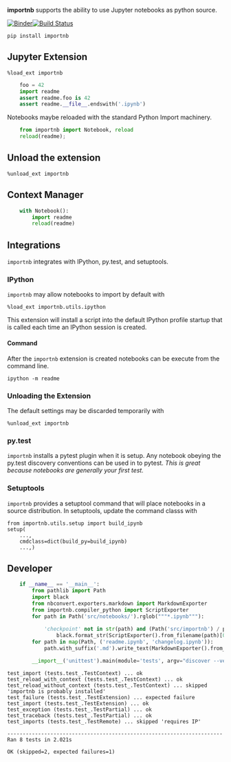 
__importnb__ supports the ability to use Jupyter notebooks as python source.

[![Binder](https://mybinder.org/badge.svg)](https://mybinder.org/v2/gh/deathbeds/importnb/master?urlpath=lab/tree/readme.ipynb)[![Build Status](https://travis-ci.org/deathbeds/importnb.svg?branch=master)](https://travis-ci.org/deathbeds/importnb)

    pip install importnb

## Jupyter Extension

    %load_ext importnb    


```python
    foo = 42
    import readme
    assert readme.foo is 42
    assert readme.__file__.endswith('.ipynb')
```

Notebooks maybe reloaded with the standard Python Import machinery.


```python
    from importnb import Notebook, reload
    reload(readme);
```

## Unload the extension

    %unload_ext importnb

## Context Manager


```python
    with Notebook(): 
        import readme
        reload(readme)
```

## Integrations

`importnb` integrates with IPython, py.test, and setuptools.


### IPython

`importnb` may allow notebooks to import by default with 

    %load_ext importnb.utils.ipython
    
This extension will install a script into the default IPython profile startup that is called each time an IPython session is created.  

#### Command

After the `importnb` extension is created notebooks can be execute from the command line.

    ipython -m readme

### Unloading the Extension

The default settings may be discarded temporarily with

    %unload_ext importnb
    

### py.test

`importnb` installs a pytest plugin when it is setup.  Any notebook obeying the py.test discovery conventions can be used in to pytest.  _This is great because notebooks are generally your first test._

### Setuptools

`importnb` provides a setuptool command that will place notebooks in a source distribution.  In setuptools, update the command classs with

    from importnb.utils.setup import build_ipynb
    setup(
        ...,
        cmdclass=dict(build_py=build_ipynb)
        ...,)

## Developer


```python
    if __name__ == '__main__':
        from pathlib import Path
        import black
        from nbconvert.exporters.markdown import MarkdownExporter
        from importnb.compiler_python import ScriptExporter
        for path in Path('src/notebooks/').rglob("""*.ipynb"""):
            
            'checkpoint' not in str(path) and (Path('src/importnb') / path.with_suffix('.py').relative_to('src/notebooks')).write_text(
                black.format_str(ScriptExporter().from_filename(path)[0], 100))
        for path in map(Path, ('readme.ipynb', 'changelog.ipynb')):
            path.with_suffix('.md').write_text(MarkdownExporter().from_filename(path)[0])

        __import__('unittest').main(module='tests', argv="discover --verbose".split(), exit=False)

```

    test_import (tests.test_.TestContext) ... ok
    test_reload_with_context (tests.test_.TestContext) ... ok
    test_reload_without_context (tests.test_.TestContext) ... skipped 'importnb is probably installed'
    test_failure (tests.test_.TestExtension) ... expected failure
    test_import (tests.test_.TestExtension) ... ok
    test_exception (tests.test_.TestPartial) ... ok
    test_traceback (tests.test_.TestPartial) ... ok
    test_imports (tests.test_.TestRemote) ... skipped 'requires IP'
    
    ----------------------------------------------------------------------
    Ran 8 tests in 2.021s
    
    OK (skipped=2, expected failures=1)

